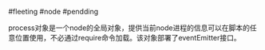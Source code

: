 #fleeting #node #pendding 

process对象是一个node的全局对象，提供当前node进程的信息可以在脚本的任意位置使用，不必通过require命令加载。该对象部署了eventEmitter接口。